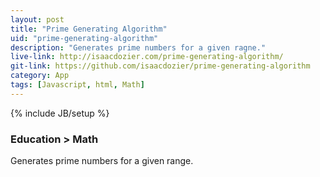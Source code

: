 ```yaml
---
layout: post
title: "Prime Generating Algorithm"
uid: "prime-generating-algorithm"
description: "Generates prime numbers for a given ragne."
live-link: http://isaacdozier.com/prime-generating-algorithm/
git-link: https://github.com/isaacdozier/prime-generating-algorithm
category: App
tags: [Javascript, html, Math]
---
```

{% include JB/setup %}

### Education > Math

Generates prime numbers for a given range.